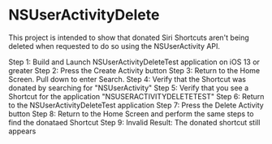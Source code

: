 #  NSUserActivityDelete

This project is intended to show that donated Siri Shortcuts aren't being deleted when requested to do so
using the NSUserActivity API.

Step 1: Build and Launch NSUserActivityDeleteTest application on iOS 13 or greater
Step 2: Press the Create Activity button
Step 3: Return to the Home Screen.  Pull down to enter Search.
Step 4: Verify that the Shortcut was donated by searching for "NSUserActivity" 
Step 5: Verify that you see a Shortcut for the application "NSUSERACTIVITYDELETETEST"
Step 6: Return to the NSUserActivityDeleteTest application
Step 7: Press the Delete Activity button
Step 8: Return to the Home Screen and perform the same steps to find the donataed Shortcut
Step 9: Invalid Result:  The donated shortcut still appears
